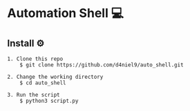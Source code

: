 # Automation Shell  :computer:

## Install  :gear:

```console
1. Clone this repo
    $ git clone https://github.com/d4niel9/auto_shell.git

2. Change the working directory
    $ cd auto_shell

3. Run the script
    $ python3 script.py
```
